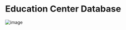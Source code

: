 # Education Center Database
![image](https://user-images.githubusercontent.com/92221690/147916541-cf9c0b8f-68d7-49c4-92ae-f3e8e8674bb0.png)
